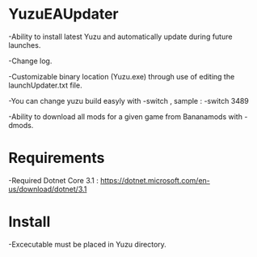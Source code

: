# YuzuEAUpdater
-Ability to install latest Yuzu and automatically update during future launches.

-Change log.

-Customizable binary location (Yuzu.exe) through use of editing the launchUpdater.txt file.

-You can change yuzu build easyly with -switch <buildID>, sample : -switch 3489
 
-Ability to download all mods for a given game from Bananamods with -dmods.

# Requirements
-Required Dotnet Core 3.1 : https://dotnet.microsoft.com/en-us/download/dotnet/3.1
  
# Install
 -Excecutable must be placed in Yuzu directory.
 

